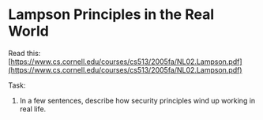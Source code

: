 # Lampson Principles in the Real World
Read this: [https://www.cs.cornell.edu/courses/cs513/2005fa/NL02.Lampson.pdf](https://www.cs.cornell.edu/courses/cs513/2005fa/NL02.Lampson.pdf)

Task: 
1. In a few sentences, describe how security principles wind up working in real life.